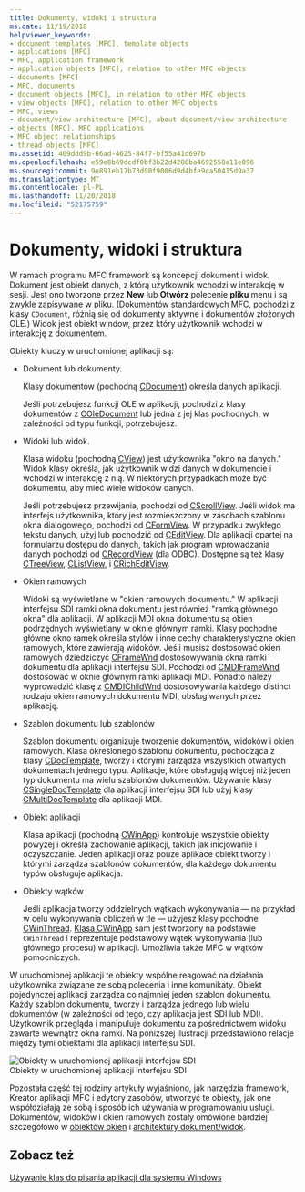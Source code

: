 ```yaml
---
title: Dokumenty, widoki i struktura
ms.date: 11/19/2018
helpviewer_keywords:
- document templates [MFC], template objects
- applications [MFC]
- MFC, application framework
- application objects [MFC], relation to other MFC objects
- documents [MFC]
- MFC, documents
- document objects [MFC], in relation to other MFC objects
- view objects [MFC], relation to other MFC objects
- MFC, views
- document/view architecture [MFC], about document/view architecture
- objects [MFC], MFC applications
- MFC object relationships
- thread objects [MFC]
ms.assetid: 409ddd9b-66ad-4625-84f7-bf55a41d697b
ms.openlocfilehash: e59e8b69dcdf0bf3b22d4286ba4692558a11e096
ms.sourcegitcommit: 9e891eb17b73d98f9086d9d4bfe9ca50415d9a37
ms.translationtype: MT
ms.contentlocale: pl-PL
ms.lasthandoff: 11/20/2018
ms.locfileid: "52175759"
---
```

# <a name="documents-views-and-the-framework"></a>Dokumenty, widoki i struktura

W ramach programu MFC framework są koncepcji dokument i widok. Dokument jest obiekt danych, z którą użytkownik wchodzi w interakcję w sesji. Jest ono tworzone przez **New** lub **Otwórz** polecenie **pliku** menu i są zwykle zapisywane w pliku. (Dokumentów standardowych MFC, pochodzi z klasy `CDocument`, różnią się od dokumenty aktywne i dokumentów złożonych OLE.) Widok jest obiekt window, przez który użytkownik wchodzi w interakcję z dokumentem.

Obiekty kluczy w uruchomionej aplikacji są:

- Dokument lub dokumenty.

   Klasy dokumentów (pochodną [CDocument](../mfc/reference/cdocument-class.md)) określa danych aplikacji.

   Jeśli potrzebujesz funkcji OLE w aplikacji, pochodzi z klasy dokumentów z [COleDocument](../mfc/reference/coledocument-class.md) lub jedna z jej klas pochodnych, w zależności od typu funkcji, potrzebujesz.

- Widoki lub widok.

   Klasa widoku (pochodną [CView](../mfc/reference/cview-class.md)) jest użytkownika "okno na danych." Widok klasy określa, jak użytkownik widzi danych w dokumencie i wchodzi w interakcję z nią. W niektórych przypadkach może być dokumentu, aby mieć wiele widoków danych.

   Jeśli potrzebujesz przewijania, pochodzi od [CScrollView](../mfc/reference/cscrollview-class.md). Jeśli widok ma interfejs użytkownika, który jest rozmieszczony w zasobach szablonu okna dialogowego, pochodzi od [CFormView](../mfc/reference/cformview-class.md). W przypadku zwykłego tekstu danych, użyj lub pochodzić od [CEditView](../mfc/reference/ceditview-class.md). Dla aplikacji opartej na formularzu dostępu do danych, takich jak program wprowadzania danych pochodzi od [CRecordView](../mfc/reference/crecordview-class.md) (dla ODBC). Dostępne są też klasy [CTreeView](../mfc/reference/ctreeview-class.md), [CListView](../mfc/reference/clistview-class.md), i [CRichEditView](../mfc/reference/cricheditview-class.md).

- Okien ramowych

   Widoki są wyświetlane w "okien ramowych dokumentu." W aplikacji interfejsu SDI ramki okna dokumentu jest również "ramką głównego okna" dla aplikacji. W aplikacji MDI okna dokumentu są okien podrzędnych wyświetlany w oknie głównym ramki. Klasy pochodne główne okno ramek określa stylów i inne cechy charakterystyczne okien ramowych, które zawierają widoków. Jeśli musisz dostosować okien ramowych dziedziczyć [CFrameWnd](../mfc/reference/cframewnd-class.md) dostosowywania okna ramki dokumentu dla aplikacji interfejsu SDI. Pochodzi od [CMDIFrameWnd](../mfc/reference/cmdiframewnd-class.md) dostosować w oknie głównym ramki aplikacji MDI. Ponadto należy wyprowadzić klasę z [CMDIChildWnd](../mfc/reference/cmdichildwnd-class.md) dostosowywania każdego distinct rodzaju okien ramowych dokumentu MDI, obsługiwanych przez aplikację.

- Szablon dokumentu lub szablonów

   Szablon dokumentu organizuje tworzenie dokumentów, widoków i okien ramowych. Klasa określonego szablonu dokumentu, pochodząca z klasy [CDocTemplate](../mfc/reference/cdoctemplate-class.md), tworzy i którymi zarządza wszystkich otwartych dokumentach jednego typu. Aplikacje, które obsługują więcej niż jeden typ dokumentu ma wielu szablonów dokumentów. Używanie klasy [CSingleDocTemplate](../mfc/reference/csingledoctemplate-class.md) dla aplikacji interfejsu SDI lub użyj klasy [CMultiDocTemplate](../mfc/reference/cmultidoctemplate-class.md) dla aplikacji MDI.

- Obiekt aplikacji

   Klasa aplikacji (pochodną [CWinApp](../mfc/reference/cwinapp-class.md)) kontroluje wszystkie obiekty powyżej i określa zachowanie aplikacji, takich jak inicjowanie i oczyszczanie. Jeden aplikacji oraz pouze aplikace obiekt tworzy i którymi zarządza szablonów dokumentów, dla każdego dokumentu typów obsługuje aplikacja.

- Obiekty wątków

   Jeśli aplikacja tworzy oddzielnych wątkach wykonywania — na przykład w celu wykonywania obliczeń w tle — użyjesz klasy pochodne [CWinThread](../mfc/reference/cwinthread-class.md). [Klasa CWinApp](../mfc/reference/cwinapp-class.md) sam jest tworzony na podstawie `CWinThread` i reprezentuje podstawowy wątek wykonywania (lub głównego procesu) w aplikacji. Umożliwia także MFC w wątków pomocniczych.

W uruchomionej aplikacji te obiekty wspólne reagować na działania użytkownika związane ze sobą polecenia i inne komunikaty. Obiekt pojedynczej aplikacji zarządza co najmniej jeden szablon dokumentu. Każdy szablon dokumentu, tworzy i zarządza jednego lub wielu dokumentów (w zależności od tego, czy aplikacja jest SDI lub MDI). Użytkownik przegląda i manipuluje dokumentu za pośrednictwem widoku zawarte wewnątrz okna ramki. Na poniższej ilustracji przedstawiono relacje między tymi obiektami dla aplikacji interfejsu SDI.

![Obiekty w uruchomionej aplikacji interfejsu SDI](../mfc/media/vc386v1.gif "obiektów w uruchomionej aplikacji interfejsu SDI") <br/>
Obiekty w uruchomionej aplikacji interfejsu SDI

Pozostała część tej rodziny artykuły wyjaśniono, jak narzędzia framework, Kreator aplikacji MFC i edytory zasobów, utworzyć te obiekty, jak one współdziałają ze sobą i sposób ich używania w programowaniu usługi. Dokumentów, widoków i okien ramowych zostały omówione bardziej szczegółowo w [obiektów okien](../mfc/window-objects.md) i [architektury dokument/widok](../mfc/document-view-architecture.md).

## <a name="see-also"></a>Zobacz też

[Używanie klas do pisania aplikacji dla systemu Windows](../mfc/using-the-classes-to-write-applications-for-windows.md)
